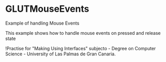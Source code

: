 # GLUTMouseEvents
Example of handling Mouse Events

This example shows how to handle mouse events on pressed  and release state


!Practise for "Making Using Interfaces" subjecto - Degree on Computer Science - University of Las Palmas de Gran Canaria.
